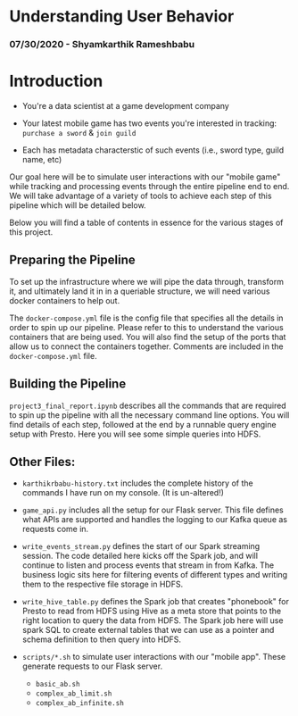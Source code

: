 # Understanding User Behavior

### 07/30/2020 - Shyamkarthik Rameshbabu

# Introduction

- You're a data scientist at a game development company  

- Your latest mobile game has two events you're interested in tracking: `purchase a
  sword` & `join guild`

- Each has metadata characterstic of such events (i.e., sword type, guild name,
  etc)
  
  
Our goal here will be to simulate user interactions with our "mobile game" while tracking and processing events through the entire pipeline end to end. We will take advantage of a variety of tools to achieve each step of this pipeline which will be detailed below.


Below you will find a table of contents in essence for the various stages of this project.


## Preparing the Pipeline

To set up the infrastructure where we will pipe the data through, transform it, and ultimately land it in in a queriable structure, we will need various docker containers to help out.

The `docker-compose.yml` file is the config file that specifies all the details in order to spin up our pipeline. Please refer to this to understand the various containers that are being used. You will also find the setup of the ports that allow us to connect the containers together. Comments are included in the `docker-compose.yml` file.


## Building the Pipeline

`project3_final_report.ipynb` describes all the commands that are required to spin up the pipeline with all the necessary command line options. You will find details of each step, followed at the end by a runnable query engine setup with Presto. Here you will see some simple queries into HDFS.


## Other Files:

* `karthikrbabu-history.txt` includes the complete history of the commands I have run on my console. (It is un-altered!)


* `game_api.py` includes all the setup for our Flask server. This file defines what APIs are supported and handles the logging to our Kafka queue as requests come in.


* `write_events_stream.py` defines the start of our Spark streaming session. The code detailed here kicks off the Spark job, and will continue to listen and process events that stream in from Kafka. The business logic sits here for filtering events of different types and writing them to the respective file storage in HDFS.


* `write_hive_table.py` defines the Spark job that creates "phonebook" for Presto to read from HDFS using Hive as a meta store that points to the right location to query the data from HDFS. The Spark job here will use spark SQL to create external tables that we can use as a pointer and schema definition to then query into HDFS.


* ```scripts/*.sh``` to simulate user interactions with our "mobile app". These generate requests to our Flask server.

    * ```basic_ab.sh```
    * ```complex_ab_limit.sh```
    * ```complex_ab_infinite.sh```

